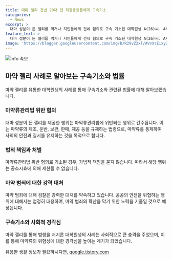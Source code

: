 ```yaml
---
title: 대마 젤리 건넨 20대 전 직장동료들에게 구속기소
categories:
  - News
excerpt: >
  대마 성분이 든 젤리를 먹거나 지인들에게 건네 혐의로 구속 기소된 대학원생 A(26)씨. A씨는 외국인으로부터 받은 젤리를 이전 직장동료들에 제공한 것으로 조사됐으며, 그 중 한 명인 B씨가 또 다른 사람들에게 전달한 혐의로 이미 구속기소됐다. 두 명이 젤리를 먹고 어지러워져 병원으로 옮겨졌는데, 검찰은 마약 범죄에 강력히 대처하겠다고 밝혔다.
feature_text: >
  대마 성분이 든 젤리를 먹거나 지인들에게 건네 혐의로 구속 기소된 대학원생 A(26)씨. A씨는 외국인으로부터 받은 젤리를 이전 직장동료들에 제공한 것으로 조사됐으며, 그 중 한 명인 B씨가 또 다른 사람들에게 전달한 혐의로 이미 구속기소됐다. 두 명이 젤리를 먹고 어지러워져 병원으로 옮겨졌는데, 검찰은 마약 범죄에 강력히 대처하겠다고 밝혔다.
image: 'https://blogger.googleusercontent.com/img/b/R29vZ2xl/AVvXsEixyZcFfHzMRdzZMjFBmAUKJYCLCGyLL1o632UiGVXcaFdKo_bkvkuCioo0uUKlGfBVcT3P84aROyZIXSBEx3Aw5nCQ3pTgDom1WDC4m8eifvWiAmWEEVb4x6G_l8C0QH225ldMjyaFvpxGEBGNO37VmDTDMHGhJPq73UglMfDca1-0aw/s1600/blogspot.png'
---
```


<p><img src="https://blogger.googleusercontent.com/img/b/R29vZ2xl/AVvXsEixyZcFfHzMRdzZMjFBmAUKJYCLCGyLL1o632UiGVXcaFdKo_bkvkuCioo0uUKlGfBVcT3P84aROyZIXSBEx3Aw5nCQ3pTgDom1WDC4m8eifvWiAmWEEVb4x6G_l8C0QH225ldMjyaFvpxGEBGNO37VmDTDMHGhJPq73UglMfDca1-0aw/s1600/blogspot.png" alt="info 속보" /></p>

<h2 data-ke-size="size26">마약 젤리 사례로 알아보는 구속기소와 법률</h2>

<p data-ke-size="size16">마약 젤리를 유통한 대학원생의 사례를 통해 구속기소와 관련된 법률에 대해 알아보겠습니다.</p>

<h3>마약류관리법 위반 혐의</h3>

<p data-ke-size="size16">대마 성분이 든 젤리를 제공한 행위는 마약류관리법에 위반되는 행위로 간주됩니다. 이는 마약류의 제조, 운반, 보관, 판매, 제공 등을 규제하는 법령으로, 마약류를 통제하여 사회의 안전과 질서를 유지하는 것을 목적으로 합니다.</p>

<h3>법적 책임과 처벌</h3>

<p data-ke-size="size16">마약류관리법 위반 혐의로 기소된 경우, 가법적 책임을 묻지 않습니다. 따라서 해당 행위는 공소시효에 의해 제한될 수 없습니다.</p>

<h3>마약 범죄에 대한 강력 대처</h3>

<p data-ke-size="size16">마약 범죄에 대해 검찰은 강력한 대처를 약속하고 있습니다. 공공의 안전을 위협하는 행위에 대해서는 엄정히 대응하여, 마약 범죄의 확산을 막기 위한 노력을 기울일 것으로 예상됩니다.</p>

<h3>구속기소와 사회적 경각심</h3>

<p data-ke-size="size16">마약 젤리를 통해 범행을 저지른 대학원생의 사례는 사회적으로 큰 충격을 주었으며, 이를 통해 마약류의 위험성에 대한 경각심을 높이는 계기가 되었습니다.</p>
유용한 생활 정보가 필요하시다면, <a href="https://qoogle.tistory.com" rel="dofollow">qoogle.tistory.com</a>


